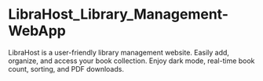 # LibraHost_Library_Management-WebApp
LibraHost is a user-friendly library management website. Easily add, organize, and access your book collection. Enjoy dark mode, real-time book count, sorting, and PDF downloads.

